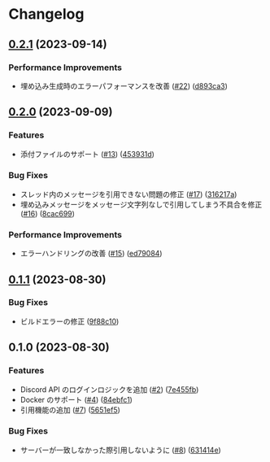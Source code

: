 # Changelog

## [0.2.1](https://github.com/m1sk9/babyrite/compare/v0.2.0...v0.2.1) (2023-09-14)


### Performance Improvements

* 埋め込み生成時のエラーパフォーマンスを改善 ([#22](https://github.com/m1sk9/babyrite/issues/22)) ([d893ca3](https://github.com/m1sk9/babyrite/commit/d893ca37862680dab84c462b3c810097a4ca9e77))

## [0.2.0](https://github.com/m1sk9/babyrite/compare/v0.1.1...v0.2.0) (2023-09-09)


### Features

* 添付ファイルのサポート ([#13](https://github.com/m1sk9/babyrite/issues/13)) ([453931d](https://github.com/m1sk9/babyrite/commit/453931d174503be30d10f109ba0925d791f3b725))


### Bug Fixes

* スレッド内のメッセージを引用できない問題の修正 ([#17](https://github.com/m1sk9/babyrite/issues/17)) ([316217a](https://github.com/m1sk9/babyrite/commit/316217a36fa84794b2ad26e2ac4ffd6ee535adf1))
* 埋め込みメッセージをメッセージ文字列なしで引用してしまう不具合を修正 ([#16](https://github.com/m1sk9/babyrite/issues/16)) ([8cac699](https://github.com/m1sk9/babyrite/commit/8cac6991d9b4aac82151737afeeef7ff0aeb1758))


### Performance Improvements

* エラーハンドリングの改善 ([#15](https://github.com/m1sk9/babyrite/issues/15)) ([ed79084](https://github.com/m1sk9/babyrite/commit/ed790842ddceaaf9cccb808a629adfefb48df93b))

## [0.1.1](https://github.com/m1sk9/babyrite/compare/v0.1.0...v0.1.1) (2023-08-30)


### Bug Fixes

* ビルドエラーの修正 ([9f88c10](https://github.com/m1sk9/babyrite/commit/9f88c1062fdc5b2e81097e9c963fc120461f36ba))

## 0.1.0 (2023-08-30)


### Features

* Discord API のログインロジックを追加 ([#2](https://github.com/m1sk9/babyrite/issues/2)) ([7e455fb](https://github.com/m1sk9/babyrite/commit/7e455fb557d770fbaf265a41a17ab98f30aab3a9))
* Docker のサポート ([#4](https://github.com/m1sk9/babyrite/issues/4)) ([84ebfc1](https://github.com/m1sk9/babyrite/commit/84ebfc17986d25f0749f88862a1e82cc7de0bdf2))
* 引用機能の追加 ([#7](https://github.com/m1sk9/babyrite/issues/7)) ([5651ef5](https://github.com/m1sk9/babyrite/commit/5651ef5c6c0d3ac5f43e9ac62432125e7a62dfbe))


### Bug Fixes

* サーバーが一致しなかった際引用しないように ([#8](https://github.com/m1sk9/babyrite/issues/8)) ([631414e](https://github.com/m1sk9/babyrite/commit/631414edde6770e31bc79c8b652e9fa5e4f3e482))
